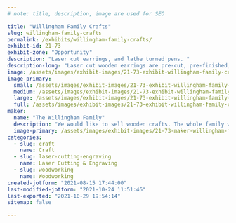 ```yaml
---
# note: title, description, image are used for SEO

title: "Willingham Family Crafts"
slug: willingham-family-crafts
permalink: /exhibits/willingham-family-crafts/
exhibit-id: 21-73
exhibit-zone: "Opportunity"
description: "Laser cut earrings, and lathe turned pens. "
description-long: "Laser cut wooden earrings are pre-cut, pre-finished, they&#039;re just waiting for you to install the hook hardware. Pens are turned by the entire family."
image: /assets/images/exhibit-images/21-73-exhibit-willingham-family-crafts-43-20210815-164712-7947-large.jpg
image-primary: 
  small: /assets/images/exhibit-images/21-73-exhibit-willingham-family-crafts-43-20210815-164712-7947-small.jpg
  medium: /assets/images/exhibit-images/21-73-exhibit-willingham-family-crafts-43-20210815-164712-7947-medium.jpg
  large: /assets/images/exhibit-images/21-73-exhibit-willingham-family-crafts-43-20210815-164712-7947-large.jpg
  full: /assets/images/exhibit-images/21-73-exhibit-willingham-family-crafts-43-20210815-164712-7947-full.jpg
maker: 
  name: "The Willingham Family"
  description: "We would like to sell wooden crafts. The whole family wants to turn pens to sell at maker faire. It would be nice if we could also demonstrate on a small wood lathe. We will also sell laser cut earrings. They will be pre-cut, pre-finished, just waiting for hook hardware which we will help the customer attach. Other items may include, wooden book marks that we&#039;ll have things for customers to decorate with. "
  image-primary: /assets/images/exhibit-images/21-73-maker-willingham-family-crafts-20210815-164712-medium.jpg
categories: 
  - slug: craft
    name: Craft
  - slug: laser-cutting-engraving
    name: Laser Cutting & Engraving
  - slug: woodworking
    name: Woodworking
created-jotform: "2021-08-15 17:44:00"
last-modified-jotform: "2021-10-24 11:51:46"
last-exported: "2021-10-29 19:54:14"
sitemap: false

---
```

